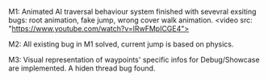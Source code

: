 M1: Animated AI traversal behaviour system finished with sevevral exsiting bugs: root animation, fake jump, wrong cover walk animation.
<video src: "https://www.youtube.com/watch?v=lRwFMpICGE4"></video>

M2: All existing bug in M1 solved, current jump is based on physics.

M3: Visual representation of waypoints' specific infos for Debug/Showcase are implemented. A hiden thread bug found.
